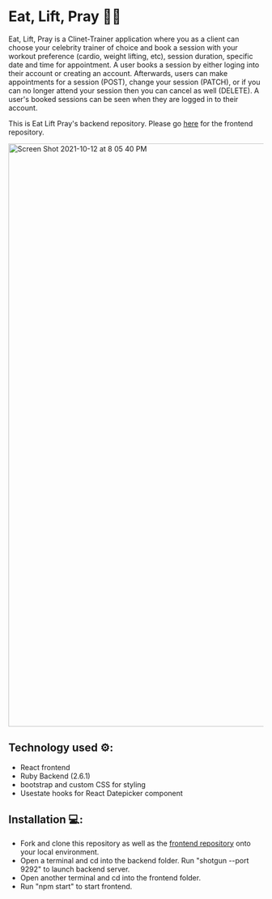 # Eat, Lift, Pray 💪🏽

Eat, Lift, Pray is a Clinet-Trainer application where you as a client can choose your celebrity trainer of choice and book a session with your workout preference (cardio, weight lifting, etc), session duration, specific date and time for appointment. A user books a session by either loging into their account or creating an account. Afterwards, users can make appointments for a session (POST), change your session (PATCH), or if you can no longer attend your session then you can cancel as well (DELETE). A user's booked sessions can be seen when they are logged in to their account.

This is Eat Lift Pray's backend repository. Please go [here](https://github.com/pastasauce59/eat-lift-pray-frontend) for the frontend repository.

<img width="1152" alt="Screen Shot 2021-10-12 at 8 05 40 PM" src="https://user-images.githubusercontent.com/79714290/137046753-e7f9c657-2b7c-4265-8586-041c9ab74e3f.png">


## Technology used ⚙️: 
- React frontend
- Ruby Backend (2.6.1)
- bootstrap and custom CSS for styling
- Usestate hooks for React Datepicker component

## Installation 💻:
- Fork and clone this repository as well as the [frontend repository](https://github.com/pastasauce59/eat-lift-pray-frontend) onto your local environment.
- Open a terminal and cd into the backend folder. Run "shotgun --port 9292" to launch backend server.
- Open another terminal and cd into the frontend folder.
- Run "npm start" to start frontend.